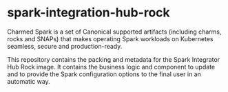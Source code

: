 # spark-integration-hub-rock

Charmed Spark is a set of Canonical supported artifacts (including charms, rocks and SNAPs) that makes operating Spark workloads on Kubernetes seamless, secure and production-ready.

This repository contains the packing and metadata for the Spark Integrator Hub Rock image. 
It contains the business logic and component to update and to provide the Spark configuration options to the final user in an automatic way.
